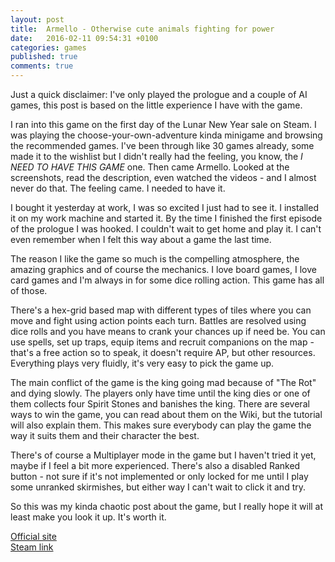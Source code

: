 ```yaml
---
layout: post
title:  Armello - Otherwise cute animals fighting for power
date:   2016-02-11 09:54:31 +0100
categories: games
published: true
comments: true
---
```

Just a quick disclaimer: I've only played the prologue and a couple of AI games, this post is based on the little experience I have with the game.

I ran into this game on the first day of the Lunar New Year sale on Steam. I was playing the choose-your-own-adventure kinda minigame and browsing the recommended games. I've been through like 30 games already, some made it to the wishlist but I didn't really had the feeling, you know, the *I NEED TO HAVE THIS GAME* one. Then came Armello. Looked at the screenshots, read the description, even watched the videos - and I almost never do that. The feeling came. I needed to have it.

I bought it yesterday at work, I was so excited I just had to see it. I installed it on my work machine and started it. By the time I finished the first episode of the prologue I was hooked. I couldn't wait to get home and play it. I can't even remember when I felt this way about a game the last time.

The reason I like the game so much is the compelling atmosphere, the amazing graphics and of course the mechanics. I love board games, I love card games and I'm always in for some dice rolling action. This game has all of those.

There's a hex-grid based map with different types of tiles where you can move and fight using action points each turn. Battles are resolved using dice rolls and you have means to crank your chances up if need be. You can use spells, set up traps, equip items and recruit companions on the map - that's a free action so to speak, it doesn't require AP, but other resources. Everything plays very fluidly, it's very easy to pick the game up.

The main conflict of the game is the king going mad because of "The Rot" and dying slowly. The players only have time until the king dies or one of them collects four Spirit Stones and banishes the king. There are several ways to win the game, you can read about them on the Wiki, but the tutorial will also explain them. This makes sure everybody can play the game the way it suits them and their character the best.

There's of course a Multiplayer mode in the game but I haven't tried it yet, maybe if I feel a bit more experienced. There's also a disabled Ranked button - not sure if it's not implemented or only locked for me until I play some unranked skirmishes, but either way I can't wait to click it and try.

So this was my kinda chaotic post about the game, but I really hope it will at least make you look it up. It's worth it.

[Official site](http://www.armello.com/)  
[Steam link](http://store.steampowered.com/app/290340/)
